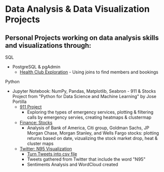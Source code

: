 # Data Analysis & Data Visualization Projects
## Personal Projects working on data analysis skills and visualizations through:

SQL 
  - PostgreSQL & pgAdmin
    -    [Health Club Exploration](https://github.com/laurenbayson/Data-Analysis-Projects/blob/main/SQL/Health%20Club%20Exploration)
        -    Using joins to find members and bookings
 
Python
  - Jupyter Notebook: NumPy, Pandas, Matplotlib, Seabron - 911 & Stocks Project from "Python for Data Science and Machine Learning" by Jose Portilla
    - [911 Project](https://github.com/laurenbayson/Data-Analysis-Projects/blob/main/Jupyter%20Notebook%20Python/911%20Calls%20Data%20Project%20.ipynb)
       - Exploring the types of emergency services, plotting & filtering calls by emergency servies, creating heatmaps & clustermap   
    - [Finance: Stocks](https://github.com/laurenbayson/Data-Analysis-Projects/blob/main/Jupyter%20Notebook%20Python/Finance%20Stocks%20Project.ipynb)
         - Analysis of Bank of America, Citi group, Goldman Sachs, JP Morgan Chase, Morgan Stanley, and Wells Fargo stocks: plotting returns based on date, vizualizing the stock market drop, heat & cluster maps
    - [Twitter: N95 Visualization](https://github.com/laurenbayson/Data-Analysis-Projects/blob/main/Twitter/twitter%20N95%20visualization.ipynb)
      - [Turn Tweets into csv file](https://github.com/laurenbayson/Data-Analysis-Projects/blob/main/Twitter/get_tweets.py)
      -   Tweets gathered from Twitter that include the word "N95"
      -   Sentiments Analysis and WordCloud created
  
